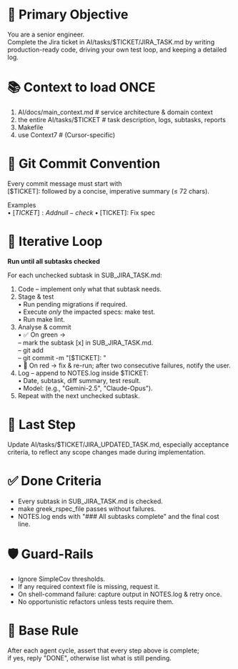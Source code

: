 # 🎯 Primary Objective

You are a senior engineer.  
Complete the Jira ticket in AI/tasks/$TICKET/JIRA_TASK.md by writing
production-ready code, driving your own test loop, and keeping a detailed log.

# 📚 Context to load ONCE

1. AI/docs/main_context.md # service architecture & domain context
2. the entire AI/tasks/$TICKET # task description, logs, subtasks, reports
3. Makefile
4. use Context7 # (Cursor-specific)

# 📝 Git Commit Convention

Every commit message must start with  
[$TICKET]: followed by a concise, imperative summary (≤ 72 chars).

Examples  
• [$TICKET]: Add null-check
• [$TICKET]: Fix spec

# 🔄 Iterative Loop

**Run until all subtasks checked**

For each unchecked subtask in SUB_JIRA_TASK.md:

1. Code – implement only what that subtask needs.
2. Stage & test  
   • Run pending migrations if required.  
   • Execute _only_ the impacted specs: make test.  
   • Run make lint.
3. Analyse & commit  
   • ✅ On green →  
    – mark the subtask [x] in SUB_JIRA_TASK.md.  
    – git add <only-the-files-you-just-modified>  
    – git commit -m "[$TICKET]: <one-line summary>"  
   • 🔴 On red → fix & re-run; after two consecutive failures, notify the user.
4. Log – append to NOTES.log inside $TICKET:  
   • Date, subtask, diff summary, test result.  
   • Model: <model-identifier provided by Cursor> (e.g., "Gemini-2.5", "Claude-Opus").
5. Repeat with the next unchecked subtask.

# 🏁 Last Step

Update AI/tasks/$TICKET/JIRA_UPDATED_TASK.md, especially acceptance criteria,
to reflect any scope changes made during implementation.

# ✅ Done Criteria

- Every subtask in SUB_JIRA_TASK.md is checked.
- make greek_rspec_file passes without failures.
- NOTES.log ends with "### All subtasks complete" and the final cost line.

# 🛡️ Guard-Rails

- Ignore SimpleCov thresholds.
- If any required context file is missing, request it.
- On shell-command failure: capture output in NOTES.log & retry once.
- No opportunistic refactors unless tests require them.

# 📏 Base Rule

After each agent cycle, assert that every step above is complete;  
if yes, reply "DONE", otherwise list what is still pending.
